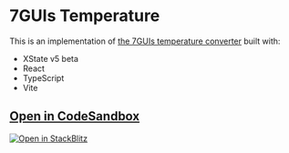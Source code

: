 # 7GUIs Temperature

This is an implementation of [the 7GUIs temperature converter](https://eugenkiss.github.io/7guis/tasks#temp) built with:

- XState v5 beta
- React
- TypeScript
- Vite

## [Open in CodeSandbox](https://codesandbox.io/p/sandbox/github/statelyai/xstate/tree/main/examples/7guis-temperature-react)

[![Open in StackBlitz](https://developer.stackblitz.com/img/open_in_stackblitz.svg)](https://stackblitz.com/github/statelyai/xstate/tree/main/examples/7guis-temperature-react)
